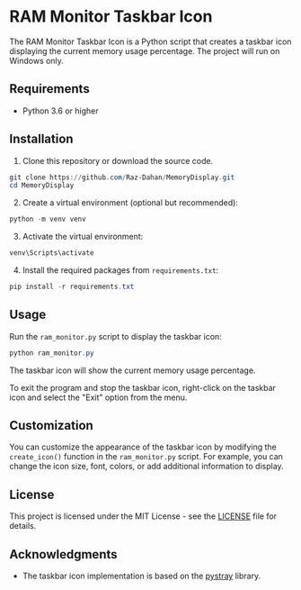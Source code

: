 # RAM Monitor Taskbar Icon

The RAM Monitor Taskbar Icon is a Python script that creates a taskbar icon displaying the current memory usage percentage.
The project will run on Windows only.

## Requirements

- Python 3.6 or higher

## Installation

1. Clone this repository or download the source code.

```powershell
git clone https://github.com/Raz-Dahan/MemoryDisplay.git
cd MemoryDisplay
```

2. Create a virtual environment (optional but recommended):

```powershell
python -m venv venv
```

3. Activate the virtual environment:

```powershell
venv\Scripts\activate
```

4. Install the required packages from `requirements.txt`:

```powershell
pip install -r requirements.txt
```

## Usage

Run the `ram_monitor.py` script to display the taskbar icon:

```powershell
python ram_monitor.py
```

The taskbar icon will show the current memory usage percentage.

To exit the program and stop the taskbar icon, right-click on the taskbar icon and select the "Exit" option from the menu.

## Customization

You can customize the appearance of the taskbar icon by modifying the `create_icon()` function in the `ram_monitor.py` script. For example, you can change the icon size, font, colors, or add additional information to display.

## License

This project is licensed under the MIT License - see the [LICENSE](LICENSE) file for details.

## Acknowledgments

- The taskbar icon implementation is based on the [pystray](https://github.com/moses-palmer/pystray) library.
